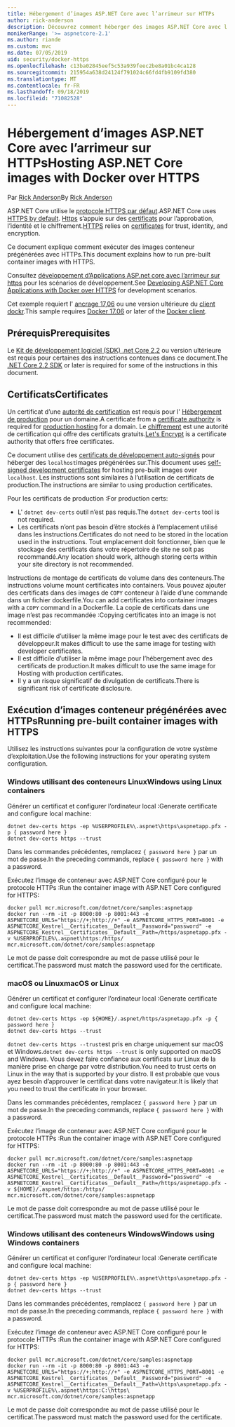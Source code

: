 ```yaml
---
title: Hébergement d’images ASP.NET Core avec l’arrimeur sur HTTPs
author: rick-anderson
description: Découvrez comment héberger des images ASP.NET Core avec l’arrimeur sur HTTPs
monikerRange: '>= aspnetcore-2.1'
ms.author: riande
ms.custom: mvc
ms.date: 07/05/2019
uid: security/docker-https
ms.openlocfilehash: c13ba02845eef5c53a939feec2be8a01bc4ca128
ms.sourcegitcommit: 215954a638d24124f791024c66fd4fb9109fd380
ms.translationtype: MT
ms.contentlocale: fr-FR
ms.lasthandoff: 09/18/2019
ms.locfileid: "71082528"
---
```

# <a name="hosting-aspnet-core-images-with-docker-over-https"></a><span data-ttu-id="6b99e-103">Hébergement d’images ASP.NET Core avec l’arrimeur sur HTTPs</span><span class="sxs-lookup"><span data-stu-id="6b99e-103">Hosting ASP.NET Core images with Docker over HTTPS</span></span>

<span data-ttu-id="6b99e-104">Par [Rick Anderson](https://twitter.com/RickAndMSFT)</span><span class="sxs-lookup"><span data-stu-id="6b99e-104">By [Rick Anderson](https://twitter.com/RickAndMSFT)</span></span>

<span data-ttu-id="6b99e-105">ASP.NET Core utilise le [protocole HTTPS par défaut](/aspnet/core/security/enforcing-ssl).</span><span class="sxs-lookup"><span data-stu-id="6b99e-105">ASP.NET Core uses [HTTPS by default](/aspnet/core/security/enforcing-ssl).</span></span> <span data-ttu-id="6b99e-106">[Https](https://en.wikipedia.org/wiki/HTTPS) s’appuie sur des [certificats](https://en.wikipedia.org/wiki/Public_key_certificate) pour l’approbation, l’identité et le chiffrement.</span><span class="sxs-lookup"><span data-stu-id="6b99e-106">[HTTPS](https://en.wikipedia.org/wiki/HTTPS) relies on [certificates](https://en.wikipedia.org/wiki/Public_key_certificate) for trust, identity, and encryption.</span></span>

<span data-ttu-id="6b99e-107">Ce document explique comment exécuter des images conteneur prégénérées avec HTTPs.</span><span class="sxs-lookup"><span data-stu-id="6b99e-107">This document explains how to run pre-built container images with HTTPS.</span></span>

<span data-ttu-id="6b99e-108">Consultez [développement d’Applications ASP.net core avec l’arrimeur sur https](https://github.com/dotnet/dotnet-docker/blob/master/samples/aspnetapp/aspnetcore-docker-https-development.md) pour les scénarios de développement.</span><span class="sxs-lookup"><span data-stu-id="6b99e-108">See [Developing ASP.NET Core Applications with Docker over HTTPS](https://github.com/dotnet/dotnet-docker/blob/master/samples/aspnetapp/aspnetcore-docker-https-development.md) for development scenarios.</span></span>

<span data-ttu-id="6b99e-109">Cet exemple requiert l' [ancrage 17,06](https://docs.docker.com/release-notes/docker-ce) ou une version ultérieure du [client dockr](https://www.docker.com/products/docker).</span><span class="sxs-lookup"><span data-stu-id="6b99e-109">This sample requires [Docker 17.06](https://docs.docker.com/release-notes/docker-ce) or later of the [Docker client](https://www.docker.com/products/docker).</span></span>

## <a name="prerequisites"></a><span data-ttu-id="6b99e-110">Prérequis</span><span class="sxs-lookup"><span data-stu-id="6b99e-110">Prerequisites</span></span>

<span data-ttu-id="6b99e-111">Le [Kit de développement logiciel (SDK) .net Core 2,2](https://www.microsoft.com/net/download) ou version ultérieure est requis pour certaines des instructions contenues dans ce document.</span><span class="sxs-lookup"><span data-stu-id="6b99e-111">The [.NET Core 2.2 SDK](https://www.microsoft.com/net/download) or later is required for some of the instructions in this document.</span></span>

## <a name="certificates"></a><span data-ttu-id="6b99e-112">Certificats</span><span class="sxs-lookup"><span data-stu-id="6b99e-112">Certificates</span></span>

<span data-ttu-id="6b99e-113">Un certificat d’une [autorité de certification](https://en.wikipedia.org/wiki/Certificate_authority) est requis pour l' [Hébergement de production](https://blogs.msdn.microsoft.com/webdev/2017/11/29/configuring-https-in-asp-net-core-across-different-platforms/) pour un domaine.</span><span class="sxs-lookup"><span data-stu-id="6b99e-113">A certificate from a [certificate authority](https://en.wikipedia.org/wiki/Certificate_authority) is required for [production hosting](https://blogs.msdn.microsoft.com/webdev/2017/11/29/configuring-https-in-asp-net-core-across-different-platforms/) for a domain.</span></span>  <span data-ttu-id="6b99e-114">Le [chiffrement](https://letsencrypt.org/) est une autorité de certification qui offre des certificats gratuits.</span><span class="sxs-lookup"><span data-stu-id="6b99e-114">[Let's Encrypt](https://letsencrypt.org/) is a certificate authority that offers free certificates.</span></span>

<span data-ttu-id="6b99e-115">Ce document utilise des [certificats de développement auto-signés](https://en.wikipedia.org/wiki/Self-signed_certificate) pour héberger des `localhost`images prégénérées sur.</span><span class="sxs-lookup"><span data-stu-id="6b99e-115">This document uses [self-signed development certificates](https://en.wikipedia.org/wiki/Self-signed_certificate) for hosting pre-built images over `localhost`.</span></span> <span data-ttu-id="6b99e-116">Les instructions sont similaires à l’utilisation de certificats de production.</span><span class="sxs-lookup"><span data-stu-id="6b99e-116">The instructions are similar to using production certificates.</span></span>

<span data-ttu-id="6b99e-117">Pour les certificats de production :</span><span class="sxs-lookup"><span data-stu-id="6b99e-117">For production certs:</span></span>

* <span data-ttu-id="6b99e-118">L' `dotnet dev-certs` outil n’est pas requis.</span><span class="sxs-lookup"><span data-stu-id="6b99e-118">The `dotnet dev-certs` tool is not required.</span></span>
* <span data-ttu-id="6b99e-119">Les certificats n’ont pas besoin d’être stockés à l’emplacement utilisé dans les instructions.</span><span class="sxs-lookup"><span data-stu-id="6b99e-119">Certificates do not need to be stored in the location used in the instructions.</span></span> <span data-ttu-id="6b99e-120">Tout emplacement doit fonctionner, bien que le stockage des certificats dans votre répertoire de site ne soit pas recommandé.</span><span class="sxs-lookup"><span data-stu-id="6b99e-120">Any location should work, although storing certs within your site directory is not recommended.</span></span>

<span data-ttu-id="6b99e-121">Instructions de montage de certificats de volume dans des conteneurs.</span><span class="sxs-lookup"><span data-stu-id="6b99e-121">The instructions volume mount certificates into containers.</span></span> <span data-ttu-id="6b99e-122">Vous pouvez ajouter des certificats dans des images de `COPY` conteneur à l’aide d’une commande dans un fichier dockerfile.</span><span class="sxs-lookup"><span data-stu-id="6b99e-122">You can add certificates into container images with a `COPY` command in a Dockerfile.</span></span> <span data-ttu-id="6b99e-123">La copie de certificats dans une image n’est pas recommandée :</span><span class="sxs-lookup"><span data-stu-id="6b99e-123">Copying certificates into an image is not recommended:</span></span>

* <span data-ttu-id="6b99e-124">Il est difficile d’utiliser la même image pour le test avec des certificats de développeur.</span><span class="sxs-lookup"><span data-stu-id="6b99e-124">It makes difficult to use the same image for testing with developer certificates.</span></span>
* <span data-ttu-id="6b99e-125">Il est difficile d’utiliser la même image pour l’hébergement avec des certificats de production.</span><span class="sxs-lookup"><span data-stu-id="6b99e-125">It makes difficult to use the same image for Hosting with production certificates.</span></span>
* <span data-ttu-id="6b99e-126">Il y a un risque significatif de divulgation de certificats.</span><span class="sxs-lookup"><span data-stu-id="6b99e-126">There is significant risk of certificate disclosure.</span></span>

## <a name="running-pre-built-container-images-with-https"></a><span data-ttu-id="6b99e-127">Exécution d’images conteneur prégénérées avec HTTPs</span><span class="sxs-lookup"><span data-stu-id="6b99e-127">Running pre-built container images with HTTPS</span></span>

<span data-ttu-id="6b99e-128">Utilisez les instructions suivantes pour la configuration de votre système d’exploitation.</span><span class="sxs-lookup"><span data-stu-id="6b99e-128">Use the following instructions for your operating system configuration.</span></span>

### <a name="windows-using-linux-containers"></a><span data-ttu-id="6b99e-129">Windows utilisant des conteneurs Linux</span><span class="sxs-lookup"><span data-stu-id="6b99e-129">Windows using Linux containers</span></span>

<span data-ttu-id="6b99e-130">Générer un certificat et configurer l’ordinateur local :</span><span class="sxs-lookup"><span data-stu-id="6b99e-130">Generate certificate and configure local machine:</span></span>

```dotnetcli
dotnet dev-certs https -ep %USERPROFILE%\.aspnet\https\aspnetapp.pfx -p { password here }
dotnet dev-certs https --trust
```

<span data-ttu-id="6b99e-131">Dans les commandes précédentes, remplacez `{ password here }` par un mot de passe.</span><span class="sxs-lookup"><span data-stu-id="6b99e-131">In the preceding commands, replace `{ password here }` with a password.</span></span>

<span data-ttu-id="6b99e-132">Exécutez l’image de conteneur avec ASP.NET Core configuré pour le protocole HTTPs :</span><span class="sxs-lookup"><span data-stu-id="6b99e-132">Run the container image with ASP.NET Core configured for HTTPS:</span></span>

```console
docker pull mcr.microsoft.com/dotnet/core/samples:aspnetapp
docker run --rm -it -p 8000:80 -p 8001:443 -e ASPNETCORE_URLS="https://+;http://+" -e ASPNETCORE_HTTPS_PORT=8001 -e ASPNETCORE_Kestrel__Certificates__Default__Password="password" -e ASPNETCORE_Kestrel__Certificates__Default__Path=/https/aspnetapp.pfx -v %USERPROFILE%\.aspnet\https:/https/ mcr.microsoft.com/dotnet/core/samples:aspnetapp
```

<span data-ttu-id="6b99e-133">Le mot de passe doit correspondre au mot de passe utilisé pour le certificat.</span><span class="sxs-lookup"><span data-stu-id="6b99e-133">The password must match the password used for the certificate.</span></span>

### <a name="macos-or-linux"></a><span data-ttu-id="6b99e-134">macOS ou Linux</span><span class="sxs-lookup"><span data-stu-id="6b99e-134">macOS or Linux</span></span>

<span data-ttu-id="6b99e-135">Générer un certificat et configurer l’ordinateur local :</span><span class="sxs-lookup"><span data-stu-id="6b99e-135">Generate certificate and configure local machine:</span></span>

```dotnetcli
dotnet dev-certs https -ep ${HOME}/.aspnet/https/aspnetapp.pfx -p { password here }
dotnet dev-certs https --trust
```

<span data-ttu-id="6b99e-136">`dotnet dev-certs https --trust`est pris en charge uniquement sur macOS et Windows.</span><span class="sxs-lookup"><span data-stu-id="6b99e-136">`dotnet dev-certs https --trust` is only supported on macOS and Windows.</span></span> <span data-ttu-id="6b99e-137">Vous devez faire confiance aux certificats sur Linux de la manière prise en charge par votre distribution.</span><span class="sxs-lookup"><span data-stu-id="6b99e-137">You need to trust certs on Linux in the way that is supported by your distro.</span></span> <span data-ttu-id="6b99e-138">Il est probable que vous ayez besoin d’approuver le certificat dans votre navigateur.</span><span class="sxs-lookup"><span data-stu-id="6b99e-138">It is likely that you need to trust the certificate in your browser.</span></span>

<span data-ttu-id="6b99e-139">Dans les commandes précédentes, remplacez `{ password here }` par un mot de passe.</span><span class="sxs-lookup"><span data-stu-id="6b99e-139">In the preceding commands, replace `{ password here }` with a password.</span></span>

<span data-ttu-id="6b99e-140">Exécutez l’image de conteneur avec ASP.NET Core configuré pour le protocole HTTPs :</span><span class="sxs-lookup"><span data-stu-id="6b99e-140">Run the container image with ASP.NET Core configured for HTTPS:</span></span>

```console
docker pull mcr.microsoft.com/dotnet/core/samples:aspnetapp
docker run --rm -it -p 8000:80 -p 8001:443 -e ASPNETCORE_URLS="https://+;http://+" -e ASPNETCORE_HTTPS_PORT=8001 -e ASPNETCORE_Kestrel__Certificates__Default__Password="password" -e ASPNETCORE_Kestrel__Certificates__Default__Path=/https/aspnetapp.pfx -v ${HOME}/.aspnet/https:/https/ mcr.microsoft.com/dotnet/core/samples:aspnetapp
```

<span data-ttu-id="6b99e-141">Le mot de passe doit correspondre au mot de passe utilisé pour le certificat.</span><span class="sxs-lookup"><span data-stu-id="6b99e-141">The password must match the password used for the certificate.</span></span>

### <a name="windows-using-windows-containers"></a><span data-ttu-id="6b99e-142">Windows utilisant des conteneurs Windows</span><span class="sxs-lookup"><span data-stu-id="6b99e-142">Windows using Windows containers</span></span>

<span data-ttu-id="6b99e-143">Générer un certificat et configurer l’ordinateur local :</span><span class="sxs-lookup"><span data-stu-id="6b99e-143">Generate certificate and configure local machine:</span></span>

```dotnetcli
dotnet dev-certs https -ep %USERPROFILE%\.aspnet\https\aspnetapp.pfx -p { password here }
dotnet dev-certs https --trust
```

<span data-ttu-id="6b99e-144">Dans les commandes précédentes, remplacez `{ password here }` par un mot de passe.</span><span class="sxs-lookup"><span data-stu-id="6b99e-144">In the preceding commands, replace `{ password here }` with a password.</span></span>

<span data-ttu-id="6b99e-145">Exécutez l’image de conteneur avec ASP.NET Core configuré pour le protocole HTTPs :</span><span class="sxs-lookup"><span data-stu-id="6b99e-145">Run the container image with ASP.NET Core configured for HTTPS:</span></span>

```console
docker pull mcr.microsoft.com/dotnet/core/samples:aspnetapp
docker run --rm -it -p 8000:80 -p 8001:443 -e ASPNETCORE_URLS="https://+;http://+" -e ASPNETCORE_HTTPS_PORT=8001 -e ASPNETCORE_Kestrel__Certificates__Default__Password="password" -e ASPNETCORE_Kestrel__Certificates__Default__Path=\https\aspnetapp.pfx -v %USERPROFILE%\.aspnet\https:C:\https\ mcr.microsoft.com/dotnet/core/samples:aspnetapp
```

<span data-ttu-id="6b99e-146">Le mot de passe doit correspondre au mot de passe utilisé pour le certificat.</span><span class="sxs-lookup"><span data-stu-id="6b99e-146">The password must match the password used for the certificate.</span></span>